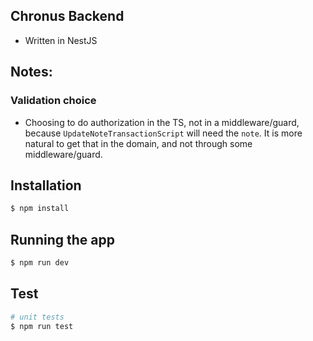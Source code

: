 ## Chronus Backend
* Written in NestJS

## Notes:


### Validation choice
* Choosing to do authorization in the TS, not in a middleware/guard, because `UpdateNoteTransactionScript` will need the `note`. It is more natural to get that in the domain, and not through some middleware/guard. 


## Installation

```bash
$ npm install
```

## Running the app
```bash
$ npm run dev
```

## Test

```bash
# unit tests
$ npm run test
```

